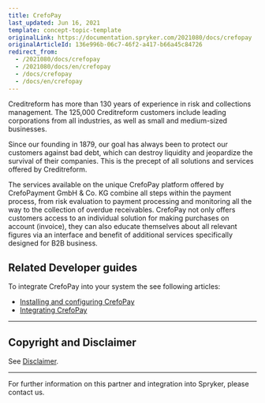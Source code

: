 ```yaml
---
title: CrefoPay
last_updated: Jun 16, 2021
template: concept-topic-template
originalLink: https://documentation.spryker.com/2021080/docs/crefopay
originalArticleId: 136e996b-06c7-46f2-a417-b66a45c84726
redirect_from:
  - /2021080/docs/crefopay
  - /2021080/docs/en/crefopay
  - /docs/crefopay
  - /docs/en/crefopay
---
```



Creditreform has more than 130 years of experience in risk and collections management. The 125,000 Creditreform customers include leading corporations from all industries, as well as small and medium-sized businesses.

Since our founding in 1879, our goal has always been to protect our customers against bad debt, which can destroy liquidity and jeopardize the survival of their companies. This is the precept of all solutions and services offered by Creditreform.

The services available on the unique CrefoPay platform offered by CrefoPayment GmbH & Co. KG combine all steps within the payment process, from risk evaluation to payment processing and monitoring all the way to the collection of overdue receivables. CrefoPay not only offers customers access to an individual solution for making purchases on account (invoice), they can also educate themselves about all relevant figures via an interface and benefit of additional services specifically designed for B2B business.

## Related Developer guides

To integrate CrefoPay into your system the see following articles:
* [Installing and configuring CrefoPay](/docs/scos/dev/technology-partner-guides/payment-partners/crefopay/installing-and-configuring-crefopay.html)
* [Integrating CrefoPay](/docs/scos/dev/technology-partner-guides/payment-partners/crefopay/integrating-crefopay.html)

---

## Copyright and Disclaimer

See [Disclaimer](https://github.com/spryker/spryker-documentation).

---
For further information on this partner and integration into Spryker, please contact us.

<div class="hubspot-form js-hubspot-form" data-portal-id="2770802" data-form-id="163e11fb-e833-4638-86ae-a2ca4b929a41" id="hubspot-1"></div>
